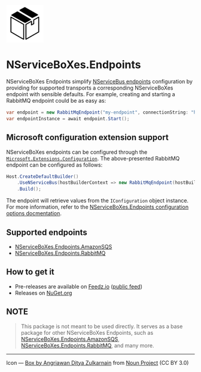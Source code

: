 <img src="assets/icon.png" width="100" />

# NServiceBoXes.Endpoints

NServiceBoXes Endpoints simplify [NServiceBus endpoints](https://docs.particular.net/nservicebus/) configuration by providing for supported transports a corresponding NServiceBoXes endpoint with sensible defaults. For example, creating and starting a RabbitMQ endpoint could be as easy as:

```csharp
var endpoint = new RabbitMqEndpoint("my-endpoint", connectionString: "host=localhost");
var endpointInstance = await endpoint.Start();
```

## Microsoft configuration extension support

NServiceBoXes endpoints can be configured through the [`Microsoft.Extensions.Configuration`](https://www.nuget.org/packages/Microsoft.Extensions.Configuration). The above-presented RabbitMQ endpoint can be configured as follows:

```csharp
Host.CreateDefaultBuilder()
    .UseNServiceBus(hostBuilderContext => new RabbitMqEndpoint(hostBuilderContext.Configuration))
    .Build();
```

The endpoint will retrieve values from the `IConfiguration` object instance. For more information, refer to the [NServiceBoXes.Endpoints configuration options docmentation](/docs).

## Supported endpoints

- [NServiceBoXes.Endpoints.AmazonSQS](https://github.com/mauroservienti/NServiceBoXes.Endpoints.AmazonSQS)
- [NServiceBoXes.Endpoints.RabbitMQ](https://github.com/mauroservienti/NServiceBoXes.Endpoints.RabbitMQ)

## How to get it

- Pre-releases are available on [Feedz.io](https://feedz.io/) ([public feed](https://f.feedz.io/mauroservienti/pre-releases/nuget/index.json))
- Releases on [NuGet.org](https://www.nuget.org/packages?q=NServiceBoXes)

## NOTE

> This package is not meant to be used directly. It serves as a base package for other NServiceBoXes Endpoints, such as [NServiceBoXes.Endpoints.AmazonSQS](https://github.com/mauroservienti/NServiceBoXes.Endpoints.AmazonSQS), [NServiceBoXes.Endpoints.RabbitMQ](https://github.com/mauroservienti/NServiceBoXes.Endpoints.RabbitMQ), and many more.

---

Icon — [Box by Angriawan Ditya Zulkarnain](https://thenounproject.com/icon/box-1298424/) from [Noun Project](https://thenounproject.com/browse/icons/term/box/) (CC BY 3.0)
